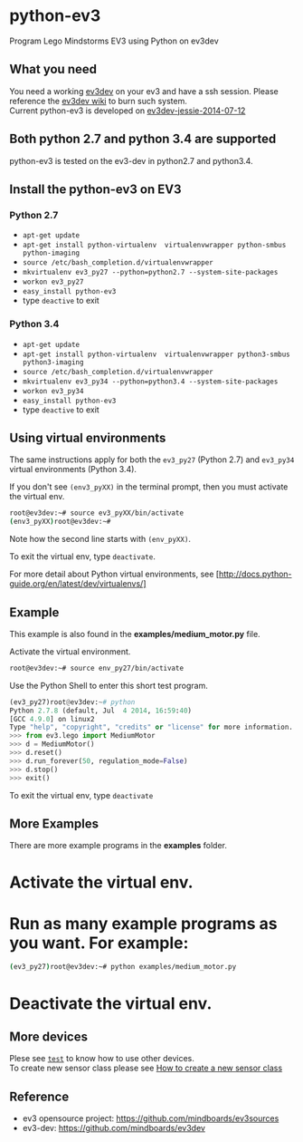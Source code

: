 python-ev3
==========

Program Lego Mindstorms EV3 using Python on ev3dev

## What you need


You need a working [ev3dev](https://github.com/mindboards/ev3dev) on your ev3 and have a ssh session. Please reference the [ev3dev wiki](https://github.com/mindboards/ev3dev/wiki/Getting-started-v2) to burn such system.  
Current python-ev3 is developed on [ev3dev-jessie-2014-07-12](https://github.com/mindboards/ev3dev/releases/tag/ev3dev-jessie-2014-07-12)   

## Both python 2.7 and python 3.4 are supported
python-ev3 is tested on the ev3-dev in python2.7 and python3.4.


## Install the python-ev3 on EV3
### Python 2.7
* ```apt-get update```
* ```apt-get install python-virtualenv  virtualenvwrapper python-smbus python-imaging```
* ```source /etc/bash_completion.d/virtualenvwrapper```
* ```mkvirtualenv ev3_py27 --python=python2.7 --system-site-packages```
* ```workon ev3_py27```
* ```easy_install python-ev3```
* type ```deactive``` to exit

### Python 3.4
* ```apt-get update```
* ```apt-get install python-virtualenv  virtualenvwrapper python3-smbus python3-imaging```
* ```source /etc/bash_completion.d/virtualenvwrapper```
* ```mkvirtualenv ev3_py34 --python=python3.4 --system-site-packages```
* ```workon ev3_py34```
* ```easy_install python-ev3```
* type ```deactive``` to exit

## Using virtual environments

The same instructions apply for both the ```ev3_py27``` (Python 2.7) and ```ev3_py34``` virtual environments (Python 3.4).

If you don't see ```(env3_pyXX)``` in the terminal prompt, then you must 
activate the virtual env.

```bash
root@ev3dev:~# source ev3_pyXX/bin/activate
(env3_pyXX)root@ev3dev:~#
```
Note how the second line starts with ```(env_pyXX)```.

To exit the virtual env, type ```deactivate```.

For more detail about Python virtual environments, see
[http://docs.python-guide.org/en/latest/dev/virtualenvs/]

## Example

This example is also found in the **examples/medium_motor.py** file.

Activate the virtual environment.
```bash
root@ev3dev:~# source env_py27/bin/activate
```

Use the Python Shell to enter this short test program.

```python
(ev3_py27)root@ev3dev:~# python
Python 2.7.8 (default, Jul  4 2014, 16:59:40)
[GCC 4.9.0] on linux2
Type "help", "copyright", "credits" or "license" for more information.
>>> from ev3.lego import MediumMotor
>>> d = MediumMotor()
>>> d.reset()
>>> d.run_forever(50, regulation_mode=False)
>>> d.stop()
>>> exit()
```

To exit the virtual env, type ```deactivate```

## More Examples

There are more example programs in the **examples** folder.

# Activate the virtual env.
# Run as many example programs as you want. For example:
```bash
(ev3_py27)root@ev3dev:~# python examples/medium_motor.py 
```
# Deactivate the virtual env.

## More devices
Plese see [```test```](https://github.com/topikachu/python-ev3/tree/master/test) to know how to use other devices.  
To create new sensor class please see [How to create a new sensor class ](https://github.com/topikachu/python-ev3/wiki/How-to-create-a-new-sensor-class)
        

## Reference
* ev3 opensource project: https://github.com/mindboards/ev3sources
* ev3-dev: https://github.com/mindboards/ev3dev
